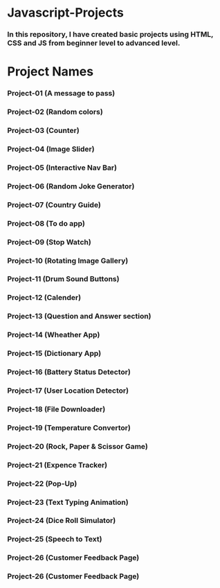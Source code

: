 # Javascript-Projects

### In this repository, I have created basic projects using HTML, CSS and JS from beginner level to advanced level.

<h1>Project Names</h1>

<h3>Project-01 (A message to pass)</h3>
<h3>Project-02 (Random colors)</h3>
<h3>Project-03 (Counter)</h3>
<h3>Project-04 (Image Slider)</h3>
<h3>Project-05 (Interactive Nav Bar)</h3>
<h3>Project-06 (Random Joke Generator)</h3>
<h3>Project-07 (Country Guide)</h3>
<h3>Project-08 (To do app)</h3>
<h3>Project-09 (Stop Watch)</h3>
<h3>Project-10 (Rotating Image Gallery)</h3>
<h3>Project-11 (Drum Sound Buttons)</h3>
<h3>Project-12 (Calender)</h3>
<h3>Project-13 (Question and Answer section)</h3>
<h3>Project-14 (Wheather App)</h3>
<h3>Project-15 (Dictionary App)</h3>
<h3>Project-16 (Battery Status Detector)</h3>
<h3>Project-17 (User Location Detector)</h3>
<h3>Project-18 (File Downloader)</h3>
<h3>Project-19 (Temperature Convertor)</h3>
<h3>Project-20 (Rock, Paper & Scissor Game)</h3>
<h3>Project-21 (Expence Tracker)</h3>
<h3>Project-22 (Pop-Up)</h3>
<h3>Project-23 (Text Typing Animation)</h3>
<h3>Project-24 (Dice Roll Simulator)</h3>
<h3>Project-25 (Speech to Text)</h3>
<h3>Project-26 (Customer Feedback Page)</h3>
<h3>Project-26 (Customer Feedback Page)</h3>
